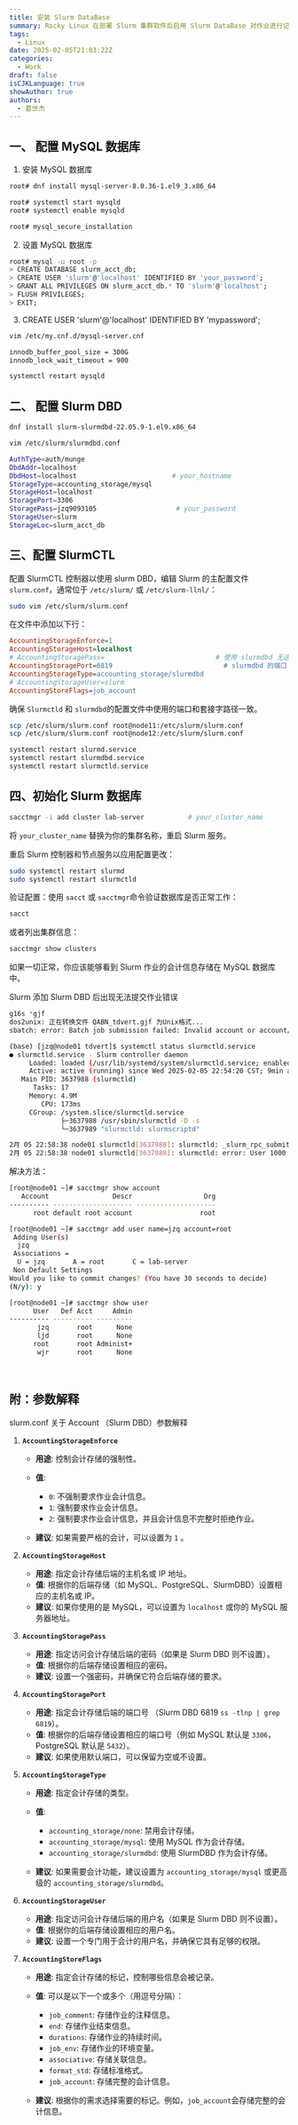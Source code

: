```yaml
---
title: 安装 Slurm DataBase
summary: Rocky Linux 在部署 Slurm 集群软件后启用 Slurm DataBase 对作业进行记录。
tags:
  - Linux
date: 2025-02-05T21:03:22Z
categories:
  - Work
draft: false
isCJKLanguage: true
showAuthor: true
authors:
  - 葛世杰
---
```


## 一、 配置 MySQL 数据库

1. 安装 MySQL 数据库

```sh
root# dnf install mysql-server-8.0.36-1.el9_3.x86_64

root# systemctl start mysqld
root# systemctl enable mysqld

root# mysql_secure_installation
```

2. 设置 MySQL 数据库

```sh
root# mysql -u root -p
> CREATE DATABASE slurm_acct_db;
> CREATE USER 'slurm'@'localhost' IDENTIFIED BY 'your_password';
> GRANT ALL PRIVILEGES ON slurm_acct_db.* TO 'slurm'@'localhost';
> FLUSH PRIVILEGES;
> EXIT;
```

3. CREATE USER 'slurm'@'localhost' IDENTIFIED BY 'mypassword';

```sh
vim /etc/my.cnf.d/mysql-server.cnf

innodb_buffer_pool_size = 300G
innodb_lock_wait_timeout = 900

systemctl restart mysqld
```

## 二、 配置 Slurm DBD

```sh
dnf install slurm-slurmdbd-22.05.9-1.el9.x86_64

vim /etc/slurm/slurmdbd.conf

AuthType=auth/munge
DbdAddr=localhost
DbdHost=localhost                        # your_hostname
StorageType=accounting_storage/mysql
StorageHost=localhost
StoragePort=3306
StoragePass=jzq9093105                    # your_password
StorageUser=slurm
StorageLoc=slurm_acct_db
```

## 三、配置 SlurmCTL

配置 SlurmCTL 控制器以使用 slurm DBD，编辑 Slurm 的主配置文件 `slurm.conf`​，通常位于 `/etc/slurm/`​ 或 `/etc/slurm-llnl/`​：

```bash
sudo vim /etc/slurm/slurm.conf
```

在文件中添加以下行：

```ini
AccountingStorageEnforce=1
AccountingStorageHost=localhost
# AccountingStoragePass=                            # 使用 slurmdbd 无这一项
AccountingStoragePort=6819                            # slurmdbd 的端口
AccountingStorageType=accounting_storage/slurmdbd
# AccountingStorageUser=slurm
AccountingStoreFlags=job_account
```

确保 `Slurmctld`​ 和 `slurmdbd`​ 的配置文件中使用的端口和套接字路径一致。

```sh
scp /etc/slurm/slurm.conf root@node11:/etc/slurm/slurm.conf
scp /etc/slurm/slurm.conf root@node12:/etc/slurm/slurm.conf

systemctl restart slurmd.service
systemctl restart slurmdbd.service
systemctl restart slurmctld.service
```

## 四、初始化 Slurm 数据库

```bash
sacctmgr -i add cluster lab-server           # your_cluster_name
```

将 `your_cluster_name`​ 替换为你的集群名称，重启 Slurm 服务。

重启 Slurm 控制器和节点服务以应用配置更改：

```bash
sudo systemctl restart slurmd
sudo systemctl restart slurmctld
```

验证配置：使用 `sacct`​ 或 `sacctmgr`​ 命令验证数据库是否正常工作：

```bash
sacct 
```

或者列出集群信息：

```bash
sacctmgr show clusters
```

如果一切正常，你应该能够看到 Slurm 作业的会计信息存储在 MySQL 数据库中。

Slurm 添加 Slurm DBD 后出现无法提交作业错误

```sh
g16s *gjf
dos2unix: 正在转换文件 QABN_tdvert.gjf 为Unix格式...
sbatch: error: Batch job submission failed: Invalid account or account/partition combination specified

(base) [jzq@node01 tdvert]$ systemctl status slurmctld.service
● slurmctld.service - Slurm controller daemon
     Loaded: loaded (/usr/lib/systemd/system/slurmctld.service; enabled; preset: disabled)
     Active: active (running) since Wed 2025-02-05 22:54:20 CST; 9min ago
   Main PID: 3637988 (slurmctld)
      Tasks: 17
     Memory: 4.9M
        CPU: 173ms
     CGroup: /system.slice/slurmctld.service
             ├─3637988 /usr/sbin/slurmctld -D -s
             └─3637989 "slurmctld: slurmscriptd"

2月 05 22:58:38 node01 slurmctld[3637988]: slurmctld: _slurm_rpc_submit_batch_job: Invalid account or account/partition combination specified
2月 05 22:58:38 node01 slurmctld[3637988]: slurmctld: error: User 1000 not found
```

解决方法：

```sh
[root@node01 ~]# sacctmgr show account
   Account                Descr                  Org
---------- -------------------- --------------------
      root default root account                 root

[root@node01 ~]# sacctmgr add user name=jzq account=root
 Adding User(s)
  jzq
 Associations =
  U = jzq       A = root       C = lab-server
 Non Default Settings
Would you like to commit changes? (You have 30 seconds to decide)
(N/y): y

[root@node01 ~]# sacctmgr show user
      User   Def Acct     Admin
---------- ---------- ---------
       jzq       root      None
       ljd       root      None
      root       root Administ+
       wjr       root      None
```

‍

## 附：参数解释

slurm.conf 关于 Account （Slurm DBD）参数解释

1. ​**​`AccountingStorageEnforce`​**​
   
   * **用途**: 控制会计存储的强制性。
   
   * **值**:
     
     * ​`0`​: 不强制要求作业会计信息。
     * ​`1`​: 强制要求作业会计信息。
     * ​`2`​: 强制要求作业会计信息，并且会计信息不完整时拒绝作业。
   
   * **建议**: 如果需要严格的会计，可以设置为 `1`​ 。

2. ​**​`AccountingStorageHost`​**​
   
   * **用途**: 指定会计存储后端的主机名或 IP 地址。
   * **值**: 根据你的后端存储（如 MySQL、PostgreSQL、SlurmDBD）设置相应的主机名或 IP。
   * **建议**: 如果你使用的是 MySQL，可以设置为 `localhost`​ 或你的 MySQL 服务器地址。

3. ​**​`AccountingStoragePass`​**​
   
   * **用途**: 指定访问会计存储后端的密码（如果是 Slurm DBD 则不设置）。
   * **值**: 根据你的后端存储设置相应的密码。
   * **建议**: 设置一个强密码，并确保它符合后端存储的要求。

4. ​**​`AccountingStoragePort`​**​
   
   * **用途**: 指定会计存储后端的端口号 （Slurm DBD 6819 `ss -tlnp | grep 6819`​）。
   * **值**: 根据你的后端存储设置相应的端口号（例如 MySQL 默认是 `3306`​，PostgreSQL 默认是 `5432`​）。
   * **建议**: 如果使用默认端口，可以保留为空或不设置。

5. ​**​`AccountingStorageType`​**​
   
   * **用途**: 指定会计存储的类型。
   
   * **值**:
     
     * ​`accounting_storage/none`​: 禁用会计存储。
     * ​`accounting_storage/mysql`​: 使用 MySQL 作为会计存储。
     * ​`accounting_storage/slurmdbd`​: 使用 SlurmDBD 作为会计存储。
   
   * **建议**: 如果需要会计功能，建议设置为 `accounting_storage/mysql`​ 或更高级的 `accounting_storage/slurmdbd`​。

6. ​**​`AccountingStorageUser`​**​
   
   * **用途**: 指定访问会计存储后端的用户名（如果是 Slurm DBD 则不设置）。
   * **值**: 根据你的后端存储设置相应的用户名。
   * **建议**: 设置一个专门用于会计的用户名，并确保它具有足够的权限。

7. ​**​`AccountingStoreFlags`​**​
   
   * **用途**: 指定会计存储的标记，控制哪些信息会被记录。
   
   * **值**: 可以是以下一个或多个（用逗号分隔）：
     
     * ​`job_comment`​: 存储作业的注释信息。
     * ​`end`​: 存储作业结束信息。
     * ​`durations`​: 存储作业的持续时间。
     * ​`job_env`​: 存储作业的环境变量。
     * ​`associative`​: 存储关联信息。
     * ​`format_std`​: 存储标准格式。
     * ​`job_account`​: 存储完整的会计信息。
   
   * **建议**: 根据你的需求选择需要的标记。例如，`job_account`​ 会存储完整的会计信息。

‍
